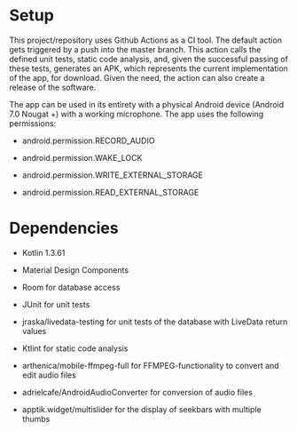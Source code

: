 # Setup 

This project/repository uses Github Actions as a CI tool.
The default action gets triggered by a push into the master branch.
This action calls the defined unit tests, static code analysis, and, given the successful passing of these tests, generates an APK, which represents the current implementation of the app, for download.
Given the need, the action can also create a release of the software.

The app can be used in its entirety with a physical Android device (Android 7.0 Nougat +) with a working microphone.
The app uses the following permissions:

- android.permission.RECORD_AUDIO

- android.permission.WAKE_LOCK

- android.permission.WRITE_EXTERNAL_STORAGE

- android.permission.READ_EXTERNAL_STORAGE

# Dependencies

- Kotlin 1.3.61

- Material Design Components

- Room for database access

- JUnit for unit tests

- jraska/livedata-testing for unit tests of the database with LiveData return values

- Ktlint for static code analysis

- arthenica/mobile-ffmpeg-full for FFMPEG-functionality to convert and edit audio files

- adrielcafe/AndroidAudioConverter for conversion of audio files

- apptik.widget/multislider for the display of seekbars with multiple thumbs
